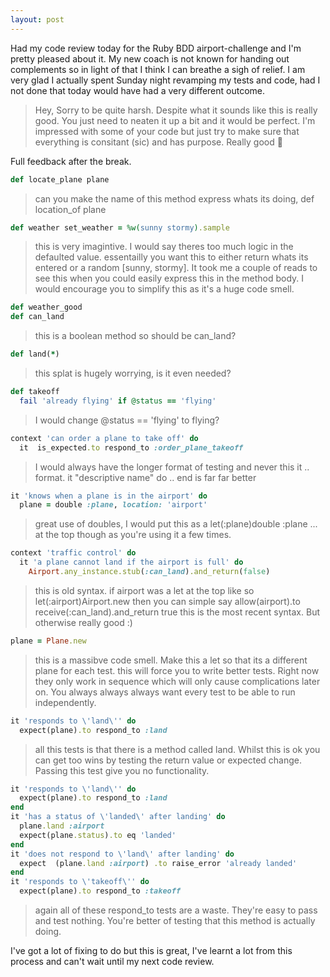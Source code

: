 ```yaml
---
layout: post
---
```

Had my code review today for the Ruby BDD airport-challenge and I'm pretty pleased about it.  My new coach is not known for handing out complements so in light of that I think I can breathe a sigh of relief.  I am very glad I actually spent Sunday night revamping my tests and code, had I not done that today would have had a very different outcome.  
> Hey, Sorry to be quite harsh. Despite what it sounds like this is really good. You just need to neaten it up a bit and it would be perfect. I'm impressed with some of your code but just try to make sure that everything is consitant (sic) and has purpose. Really good :checkered_flag:  

Full feedback after the break.

<!--more-->

```ruby
def locate_plane plane
```
>can you make the name of this method express whats its doing, def location_of plane

```ruby
def weather set_weather = %w(sunny stormy).sample
```
>this is very imagintive. I would say theres too much logic in the defaulted value. essentailly you want this to either return whats its entered or a random [sunny, stormy]. It took me a couple of reads to see this when you could easily express this in the method body. I would encourage you to simplify this as it's a huge code smell.

```ruby
def weather_good
def can_land
```
>this is a boolean method so should be can_land?

```ruby
def land(*)
```
>this splat is hugely worrying, is it even needed?

```ruby
def takeoff
  fail 'already flying' if @status == 'flying'
```
>I would change @status == 'flying' to flying?

```ruby
context 'can order a plane to take off' do
  it  is_expected.to respond_to :order_plane_takeoff 
```
>I would always have the longer format of testing and never this it .. format. it "descriptive name" do .. end is far far better

```ruby
it 'knows when a plane is in the airport' do
  plane = double :plane, location: 'airport'
```
>great use of doubles, I would put this as a let(:plane)double :plane ... at the top though as you're using it a few times.

```ruby
context 'traffic control' do
  it 'a plane cannot land if the airport is full' do
    Airport.any_instance.stub(:can_land).and_return(false)
```
>this is old syntax. if airport was a let at the top like so let(:airport)Airport.new then you can simple say allow(airport).to receive(:can_land).and_return true
this is the most recent syntax. But otherwise really good :)

```ruby
plane = Plane.new
```
>this is a massibve code smell. Make this a let so that its a different plane for each test. this will force you to write better tests. Right now they only work in sequence which will only cause complications later on. You always always always want every test to be able to run independently.

```ruby
it 'responds to \'land\'' do
  expect(plane).to respond_to :land
```
>all this tests is that there is a method called land. Whilst this is ok you can get too wins by testing the return value or expected change. Passing this test give you no functionality.

```ruby
it 'responds to \'land\'' do
  expect(plane).to respond_to :land
end
it 'has a status of \'landed\' after landing' do
  plane.land :airport
  expect(plane.status).to eq 'landed'
end
it 'does not respond to \'land\' after landing' do
  expect  (plane.land :airport) .to raise_error 'already landed'
end
it 'responds to \'takeoff\'' do
  expect(plane).to respond_to :takeoff
```
>again all of these respond_to tests are a waste. They're easy to pass and test nothing. You're better of testing that this method is actually doing.  

I've got a lot of fixing to do but this is great, I've learnt a lot from this process and can't wait until my next code review.
